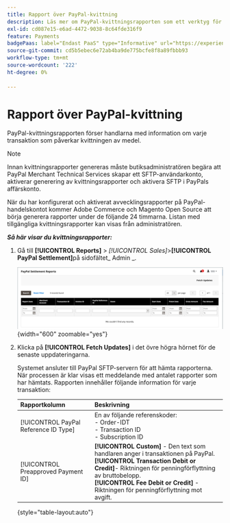 ```yaml
---
title: Rapport över PayPal-kvittning
description: Läs mer om PayPal-kvittningsrapporten som ett verktyg för att hantera PayPal-transaktioner.
exl-id: cd087e15-e6ad-4472-9038-8c64fde316f9
feature: Payments
badgePaas: label="Endast PaaS" type="Informative" url="https://experienceleague.adobe.com/en/docs/commerce/user-guides/product-solutions" tooltip="Gäller endast Adobe Commerce i molnprojekt (Adobe-hanterad PaaS-infrastruktur) och lokala projekt."
source-git-commit: cd5b5ebec6e72ab4ba9de775bcfe8f8a89fbbb93
workflow-type: tm+mt
source-wordcount: '222'
ht-degree: 0%

---
```


# Rapport över PayPal-kvittning

PayPal-kvittningsrapporten förser handlarna med information om varje transaktion som påverkar kvittningen av medel.

>[!NOTE]
>
>Innan kvittningsrapporter genereras måste butiksadministratören begära att PayPal Merchant Technical Services skapar ett SFTP-användarkonto, aktiverar generering av kvittningsrapporter och aktivera SFTP i PayPals affärskonto.

När du har konfigurerat och aktiverat avvecklingsrapporter på PayPal-handelskontot kommer Adobe Commerce och Magento Open Source att börja generera rapporter under de följande 24 timmarna. Listan med tillgängliga kvittningsrapporter kan visas från administratören.

**_Så här visar du kvittningsrapporter:_**

1. Gå till **[!UICONTROL Reports]** > _[!UICONTROL Sales]_>**[!UICONTROL PayPal Settlement]**&#x200B;på sidofältet_ Admin _.

   ![PayPal-kvittningsrapporter](../getting-started/assets/reports-sales-paypal-settlement.png){width="600" zoomable="yes"}

1. Klicka på **[!UICONTROL Fetch Updates]** i det övre högra hörnet för de senaste uppdateringarna.

   Systemet ansluter till PayPal SFTP-servern för att hämta rapporterna. När processen är klar visas ett meddelande med antalet rapporter som har hämtats. Rapporten innehåller följande information för varje transaktion:

   | Rapportkolumn | Beskrivning |
   | ------------ | ----------- |
   | [!UICONTROL PayPal Reference ID Type] | En av följande referenskoder:<br/>- Order-IDT<br/>- Transaction ID<br/>- Subscription ID |
   | [!UICONTROL Preapproved Payment ID] | **[!UICONTROL Custom]** - Den text som handlaren anger i transaktionen på PayPal.<br/>**[!UICONTROL Transaction Debit or Credit]**- Riktningen för penningförflyttning av bruttobelopp.<br/>**[!UICONTROL Fee Debit or Credit]** - Riktningen för penningförflyttning mot avgift. |

   {style="table-layout:auto"}
